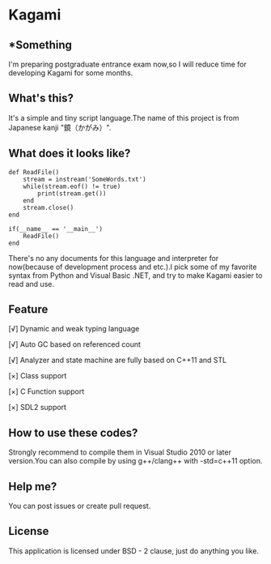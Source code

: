 # Kagami

## *Something
I'm preparing postgraduate entrance exam now,so I will reduce time for developing Kagami for some months.

## What's this?
It's a simple and tiny script language.The name of this project is from Japanese kanji "鏡（かがみ）".

## What does it looks like?

```
def ReadFile()
    stream = instream('SomeWords.txt')
    while(stream.eof() != true)
        print(stream.get())
    end
    stream.close()
end

if(__name__ == '__main__')
    ReadFile()
end
```

There's no any documents for this language and interpreter for now(because of development process and etc.).I pick some of my favorite syntax from Python and Visual Basic .NET, and try to make Kagami easier to read and use. 

## Feature
[√] Dynamic and weak typing language

[√] Auto GC based on referenced count

[√] Analyzer and state machine are fully based on C++11 and STL

[×] Class support

[×] C Function support

[×] SDL2 support

## How to use these codes?
Strongly recommend to compile them in Visual Studio 2010 or later version.You can also compile by using g++/clang++ with -std=c++11 option.

## Help me?
You can post issues or create pull request.

## License
This application is licensed under BSD - 2 clause, just do anything you like.
